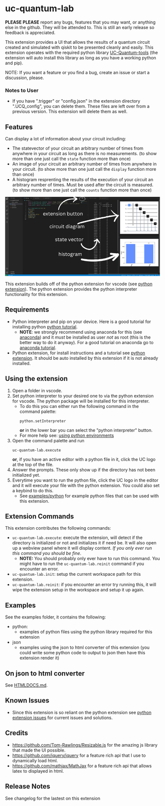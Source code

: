 # uc-quantum-lab
**PLEASE** **PLEASE** report any bugs, features that you may want, or anything else in the github. They will be attended to. This is still an early release so feedback is appreciated.

This extension provides a UI that allows the results of a quantum circuit created and simulated with qiskit to be presented cleanly and easily. This extension operates with the required python library [UC-Quantum-tools](https://github.com/UC-Advanced-Research-Computing/UC-Quantum-tools) (the extension will auto install this library as long as you have a working python and pip).

NOTE: If you want a feature or you find a bug, create an issue or start a discussion, please.

### Notes to User
- If you have ".trigger" or "config.json" in the extension directory ".UCQ_config", you can delete them. These files are left over from a previous version. This extension will delete them as well.

## Features
Can display a lot of information about your circuit including:
- The statevector of your circuit an arbitrary number of times from anywhere in your circuit as long as there is no measurements. (to show more than one just call the `state` function more than once)
- An image of your circuit an arbitrary number of times from anywhere in your circuit. (to show more than one just call the `display` function more than once)
- A histogram resprenting the results of the execution of your circuit an arbitrary number of times. Must be used after the circuit is measured. (to show more than one just call the `counts` function more than once)

![interface](docs/images/annotated_ui.png)

This extension builds off of the python extension for vscode (see [python extension](https://code.visualstudio.com/docs/languages/python)). The python extension provides the python interpreter functionality for this extension.
## Requirements
- Python interpreter and pip on your device. Here is a good tutorial for installing python [python tutorial](https://realpython.com/installing-python/).
    - **NOTE**: we strongly recommend using anaconda for this (see [anaconda](https://www.anaconda.com/)) and it *must* be installed as user *not* as root (this is the better way to do it anyway). For a good tutorial on anaconda go to [anaconda tutorial](https://www.upgrad.com/blog/python-anaconda-tutorial/).
- Python extension, for install instructions and a tutorial see [python extension](https://code.visualstudio.com/docs/languages/python). It should be auto installed by this extension if it is not already installed.

## Using the extension
1. Open a folder in vscode.
2. Set python interpreter to your desired one to via the python extension for vscode. The python package will be installed for this interpreter.
    - To do this you can either run the following command in the command  palette:
        ```
        python.setInterpreter
        ```
        **or** in the lower bar you can select the "python interpreter" button.
    - For more help see: [using python environments](https://marketplace.visualstudio.com/items?itemName=ms-python.python#:~:text=Set%20up%20your%20environment)
3. Open the command palette and run 
    ```
    uc-quantum-lab.execute
    ```
    **or**, if you have an active editor with a python file in it, click the UC logo at the top of the file.
4. Answer the prompts. These only show up if the directory has not been initialized yet.
5. Everytime you want to run the python file, click the UC logo in the editor and it will execute your file with the python extension. You could also set a keybind to do this.
    - See [examples/python](https://github.com/UC-Advanced-Research-Computing/UC-Quantum-Lab/tree/main/examples/python) for example python files that can be used with this extension.

## Extension Commands
This extension contributes the following commands:
- `uc-quantum-lab.execute`: execute the extension, will detect if the directory is initialized or not and initializes it if need be. It will also open up a webview panel where it will display content. *If you only ever run this command you should be fine*.
    - **NOTE:** You should probably only ever have to run this command. You might have to run the `uc-quantum-lab.reinit` command if you encounter an error.
- `uc-quantum-lab.init`: setup the current workspace path for this extension.
- `uc-quantum-lab.reinit`: if you encounter an error try running this, it will wipe the extension setup in the workspace and setup it up again.

## Examples
See the examples folder, it contains the following:
- python:
    - examples of python files using the python library required for this extension
- json
    - examples using the json to html converter of this extension (you could write some python code to output to json then have this extension render it)

## On json to html converter
See [HTMLDOCS.md](https://github.com/UC-Advanced-Research-Computing/UC-Quantum-Lab/blob/main/HTMLDOCS.md).

## Known Issues
- Since this extension is so reliant on the python extension see [python extension issues](https://github.com/microsoft/vscode-python/issues) for current issues and solutions.

## Credits
- https://github.com/Tom-Rawlings/Resizable.js for the amazing js library that made the UI possible.
- https://github.com/jquery/jquery for a feature rich api that I use to dynamically load html.
- https://github.com/mathjax/MathJax for a feature rich api that allows latex to displayed in html.

## Release Notes
See changelog for the lastest on this extension